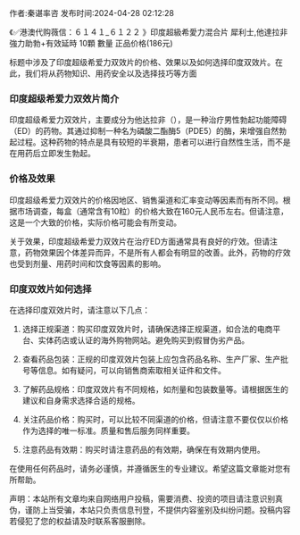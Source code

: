 <p>作者:秦谌率咨 发布时间:2024-04-28 02:12:28</p>
<p>《✅港澳代购薇信：６１４１_６１２２ 》印度超級希愛力混合片 犀利士,他達拉非 強力助勃+有效延時 10顆 數量 正品价格(186元) </p>
									<p></p><p>标题中涉及了印度超级希爱力双效片的价格、效果以及如何选择印度双效片。在此，我们将从药物知识、用药安全以及选择技巧等方面</p><h3 style>印度超级希爱力双效片简介</h3><p>印度超级希爱力双效片，主要成分为他达拉非（），是一种治疗男性勃起功能障碍（ED）的药物。其通过抑制一种名为磷酸二酯酶5（PDE5）的酶，来增强自然勃起过程。这种药物的特点是具有较短的半衰期，患者可以进行自然性生活，而不是在用药后立即发生勃起。</p><p></p><h3 style>价格及效果</h3><p>印度超级希爱力双效片的价格因地区、销售渠道和汇率变动等因素而有所不同。根据市场调查，每盒（通常含有10粒）的价格大致在160元人民币左右。但请注意，这是一个大致的价格，实际价格可能会有所变动。</p><p>关于效果，印度超级希爱力双效片在治疗ED方面通常具有良好的疗效。但请注意，药物效果因个体差异而异，不是所有人都会有明显的改善。此外，药物的疗效也受到剂量、用药时间和饮食等因素的影响。</p><p></p><h3 style>印度双效片如何选择</h3><p>在选择印度双效片时，请注意以下几点：</p><ol style class><li><p>选择正规渠道：购买印度双效片时，请确保选择正规渠道，如合法的电商平台、实体药店或认证的海外购物网站。避免购买到假冒伪劣产品。</p></li><li><p>查看药品包装：正规的印度双效片包装上应包含药品名称、生产厂家、生产批号等信息。如有疑问，可以向销售商索取相关证件和文件。</p></li><li><p>了解药品规格：印度双效片有不同规格，如剂量和包装数量等。请根据医生的建议和自身需求选择合适的规格。</p></li><li><p>关注药品价格：购买时，可以比较不同渠道的价格，但请注意不要仅仅以价格作为选择的唯一标准。质量和售后服务同样重要。</p></li><li><p>注意药品有效期：购买时请注意药品的有效期，确保在有效期内使用。</p></li></ol><p>在使用任何药品时，请务必谨慎，并遵循医生的专业建议。希望这篇文章能对您有所帮助。</p><p></p><p></p>				声明：本站所有文章均来自网络用户投稿，需要消费、投资的项目请注意识别真伪，谨防上当受骗，本站只负责信息刊登，不提供内容鉴别及纠纷问题。投稿内容若侵犯了您的权益请及时联系客服删除。				
